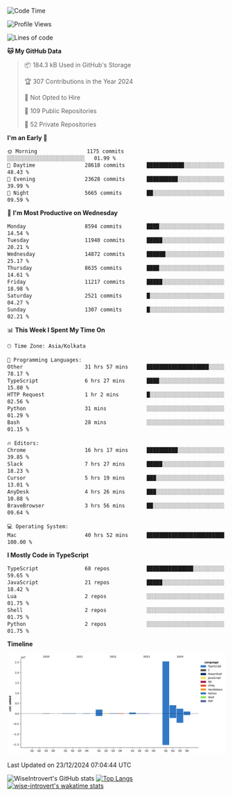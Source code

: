 <!--START_SECTION:waka-->
![Code Time](http://img.shields.io/badge/Code%20Time-2%2C006%20hrs%2055%20mins-blue)

![Profile Views](http://img.shields.io/badge/Profile%20Views-0-blue)

![Lines of code](https://img.shields.io/badge/From%20Hello%20World%20I%27ve%20Written-35.9%20million%20lines%20of%20code-blue)

**🐱 My GitHub Data** 

> 📦 184.3 kB Used in GitHub's Storage 
 > 
> 🏆 307 Contributions in the Year 2024
 > 
> 🚫 Not Opted to Hire
 > 
> 📜 109 Public Repositories 
 > 
> 🔑 52 Private Repositories 
 > 
**I'm an Early 🐤** 

```text
🌞 Morning                1175 commits        ░░░░░░░░░░░░░░░░░░░░░░░░░   01.99 % 
🌆 Daytime                28618 commits       ████████████░░░░░░░░░░░░░   48.43 % 
🌃 Evening                23628 commits       ██████████░░░░░░░░░░░░░░░   39.99 % 
🌙 Night                  5665 commits        ██░░░░░░░░░░░░░░░░░░░░░░░   09.59 % 
```
📅 **I'm Most Productive on Wednesday** 

```text
Monday                   8594 commits        ████░░░░░░░░░░░░░░░░░░░░░   14.54 % 
Tuesday                  11940 commits       █████░░░░░░░░░░░░░░░░░░░░   20.21 % 
Wednesday                14872 commits       ██████░░░░░░░░░░░░░░░░░░░   25.17 % 
Thursday                 8635 commits        ████░░░░░░░░░░░░░░░░░░░░░   14.61 % 
Friday                   11217 commits       █████░░░░░░░░░░░░░░░░░░░░   18.98 % 
Saturday                 2521 commits        █░░░░░░░░░░░░░░░░░░░░░░░░   04.27 % 
Sunday                   1307 commits        █░░░░░░░░░░░░░░░░░░░░░░░░   02.21 % 
```


📊 **This Week I Spent My Time On** 

```text
🕑︎ Time Zone: Asia/Kolkata

💬 Programming Languages: 
Other                    31 hrs 57 mins      ████████████████████░░░░░   78.17 % 
TypeScript               6 hrs 27 mins       ████░░░░░░░░░░░░░░░░░░░░░   15.80 % 
HTTP Request             1 hr 2 mins         █░░░░░░░░░░░░░░░░░░░░░░░░   02.56 % 
Python                   31 mins             ░░░░░░░░░░░░░░░░░░░░░░░░░   01.29 % 
Bash                     28 mins             ░░░░░░░░░░░░░░░░░░░░░░░░░   01.15 % 

🔥 Editors: 
Chrome                   16 hrs 17 mins      ██████████░░░░░░░░░░░░░░░   39.85 % 
Slack                    7 hrs 27 mins       █████░░░░░░░░░░░░░░░░░░░░   18.23 % 
Cursor                   5 hrs 19 mins       ███░░░░░░░░░░░░░░░░░░░░░░   13.01 % 
AnyDesk                  4 hrs 26 mins       ███░░░░░░░░░░░░░░░░░░░░░░   10.88 % 
BraveBrowser             3 hrs 56 mins       ██░░░░░░░░░░░░░░░░░░░░░░░   09.64 % 

💻 Operating System: 
Mac                      40 hrs 52 mins      █████████████████████████   100.00 % 
```

**I Mostly Code in TypeScript** 

```text
TypeScript               68 repos            ███████████████░░░░░░░░░░   59.65 % 
JavaScript               21 repos            █████░░░░░░░░░░░░░░░░░░░░   18.42 % 
Lua                      2 repos             ░░░░░░░░░░░░░░░░░░░░░░░░░   01.75 % 
Shell                    2 repos             ░░░░░░░░░░░░░░░░░░░░░░░░░   01.75 % 
Python                   2 repos             ░░░░░░░░░░░░░░░░░░░░░░░░░   01.75 % 
```



**Timeline**

![Lines of Code chart](https://raw.githubusercontent.com/wise-introvert/wise-introvert/master/assets/bar_graph.png)


 Last Updated on 23/12/2024 07:04:44 UTC
<!--END_SECTION:waka-->

![WiseIntrovert's GitHub stats](https://github-readme-stats.vercel.app/api?username=wise-introvert&count_private=true&show_icons=true)
[![Top Langs](https://github-readme-stats.vercel.app/api/top-langs/?username=wise-introvert&langs_count=10)](https://github.com/anuraghazra/github-readme-stats)
[![wise-introvert's wakatime stats](https://github-readme-stats.vercel.app/api/wakatime?username=wiseintrovert)](https://github.com/anuraghazra/github-readme-stats)
